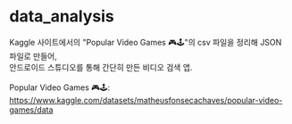 # data_analysis
Kaggle 사이트에서의 "Popular Video Games 🎮🕹️"의 csv 파일을 정리해 JSON 파일로 만들어, </br>
안드로이드 스튜디오를 통해 간단히 만든 비디오 검색 앱. <br/><br/>
Popular Video Games 🎮🕹️: https://www.kaggle.com/datasets/matheusfonsecachaves/popular-video-games/data
